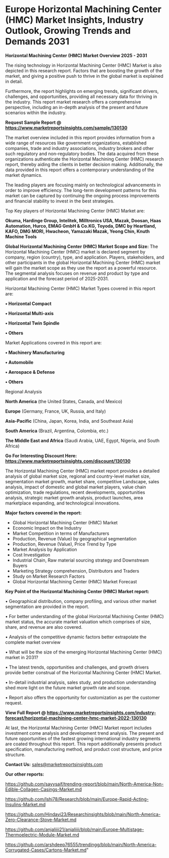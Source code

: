 # Europe Horizontal Machining Center (HMC) Market Insights, Industry Outlook, Growing Trends and Demands 2031

<Strong> Horizontal Machining Center (HMC) Market Overview 2025 - 2031</strong>

The rising technology in Horizontal Machining Center (HMC) Market is also depicted in this research report. Factors that are boosting the growth of the market, and giving a positive push to thrive in the global market is explained in detail.

Furthermore, the report highlights on emerging trends, significant drivers, challenges, and opportunities, providing all necessary data for thriving in the industry. This report market research offers a comprehensive perspective, including an in-depth analysis of the present and future scenarios within the industry.

<strong>Request Sample Report @ <a href=https://www.marketreportsinsights.com/sample/130130>https://www.marketreportsinsights.com/sample/130130</a></strong>

The market overview included in this report provides information from a wide range of resources like government organizations, established companies, trade and industry associations, industry brokers and other such regulatory and non-regulatory bodies. The data acquired from these organizations authenticate the Horizontal Machining Center (HMC) research report, thereby aiding the clients in better decision making. Additionally, the data provided in this report offers a contemporary understanding of the market dynamics.

The leading players are focusing mainly on technological advancements in order to improve efficiency. The long-term development patterns for this market can be captured by continuing the ongoing process improvements and financial stability to invest in the best strategies.

Top Key players of Horizontal Machining Center (HMC) Market are:

<strong>Okuma, Hardinge Group, Intelitek, Milltronics USA, Mazak, Doosan, Haas Automation, Hurco, EMAG GmbH & Co.KG, Toyoda, DMC by Heartland, KAFO, DMG MORI, Hwacheon, Yamazaki Mazak, Yeong Chin, Knuth Machine Tools</strong>

<strong><b>Global Horizontal Machining Center (HMC) Market Scope and Size:</b></strong>
The Horizontal Machining Center (HMC) market is declared segment by company, region (country), type, and application. Players, stakeholders, and other participants in the global Horizontal Machining Center (HMC) market will gain the market scope as they use the report as a powerful resource. The segmental analysis focuses on revenue and product by type and application and the forecast period of 2025-2031.

Horizontal Machining Center (HMC) Market Types covered in this report are:

<strong>• Horizontal Compact

• Horizontal Multi-axis

• Horizontal Twin Spindle

• Others</strong>

Market Applications covered in this report are:

<strong>• Machinery Manufacturing

• Automobile

• Aerospace & Defense

• Others</strong> 

Regional Analysis

<strong>North America</strong> (the United States, Canada, and Mexico)

<strong>Europe</strong> (Germany, France, UK, Russia, and Italy)

<strong>Asia-Pacific</strong> (China, Japan, Korea, India, and Southeast Asia)

<strong>South America</strong> (Brazil, Argentina, Colombia, etc.)

<strong>The Middle East and Africa</strong> (Saudi Arabia, UAE, Egypt, Nigeria, and South Africa)

<strong>Go For Interesting Discount Here: <a href=https://www.marketreportsinsights.com/discount/130130>https://www.marketreportsinsights.com/discount/130130</a></strong>

The Horizontal Machining Center (HMC) market report provides a detailed analysis of global market size, regional and country-level market size, segmentation market growth, market share, competitive Landscape, sales analysis, impact of domestic and global market players, value chain optimization, trade regulations, recent developments, opportunities analysis, strategic market growth analysis, product launches, area marketplace expanding, and technological innovations.

<strong><b>Major factors covered in the report:</b></strong>
<ul>
  <li>Global Horizontal Machining Center (HMC) Market </li>
  <li>Economic Impact on the Industry</li>
  <li>Market Competition in terms of Manufacturers</li>
  <li>Production, Revenue (Value) by geographical segmentation</li>
  <li>Production, Revenue (Value), Price Trend by Type</li>
  <li>Market Analysis by Application</li>
  <li>Cost Investigation</li>
  <li>Industrial Chain, Raw material sourcing strategy and Downstream Buyers</li>
  <li>Marketing Strategy comprehension, Distributors and Traders</li>
  <li>Study on Market Research Factors</li>
  <li>Global Horizontal Machining Center (HMC) Market Forecast</li>
</ul>

<strong><b>Key Point of the Horizontal Machining Center (HMC) Market report:</b></strong>

• Geographical distribution, company profiling, and various other market segmentation are provided in the report.

• For better understanding of the global Horizontal Machining Center (HMC) market status, the accurate market valuation which comprises of size, share, and revenue are also covered.

• Analysis of the competitive dynamic factors better extrapolate the complete market overview

• What will be the size of the emerging Horizontal Machining Center (HMC) market in 2031?

• The latest trends, opportunities and challenges, and growth drivers provide better construal of the Horizontal Machining Center (HMC) Market.

• In-detail industrial analysis, sales study, and production understanding shed more light on the future market growth rate and scope.

• Report also offers the opportunity for customization as per the customer request.

<strong><b>View Full Report @ <a href=https://www.marketreportsinsights.com/industry-forecast/horizontal-machining-center-hmc-market-2022-130130>https://www.marketreportsinsights.com/industry-forecast/horizontal-machining-center-hmc-market-2022-130130</a></b></strong>


At last, the Horizontal Machining Center (HMC) Market report includes investment come analysis and development trend analysis. The present and future opportunities of the fastest growing international industry segments are coated throughout this report. This report additionally presents product specification, manufacturing method, and product cost structure, and price structure.

<strong>Contact Us:</strong>
sales@marketreportsinsights.com

<strong>Our other reports:</strong>

<a href=https://github.com/sayysaif/trending-report/blob/main/North-America-Non-Edible-Collagen-Casings-Market.md>https://github.com/sayysaif/trending-report/blob/main/North-America-Non-Edible-Collagen-Casings-Market.md</a>

<a href=https://github.com/Ishi78/Research/blob/main/Europe-Rapid-Acting-Insulins-Market.md>https://github.com/Ishi78/Research/blob/main/Europe-Rapid-Acting-Insulins-Market.md</a>

<a href=https://github.com/Hindavi23/Researchinsights/blob/main/North-America-Zero-Clearance-Stove-Market.md>https://github.com/Hindavi23/Researchinsights/blob/main/North-America-Zero-Clearance-Stove-Market.md</a>

<a href=https://github.com/anjaliiii21/anjaliiii/blob/main/Europe-Multistage-Thermoelectric-Module-Market.md>https://github.com/anjaliiii21/anjaliiii/blob/main/Europe-Multistage-Thermoelectric-Module-Market.md</a>

<a href=https://github.com/arshdeep76555/trendingg/blob/main/North-America-Corrugated-Cases/Cartons-Market.md>https://github.com/arshdeep76555/trendingg/blob/main/North-America-Corrugated-Cases/Cartons-Market.md</a>"
